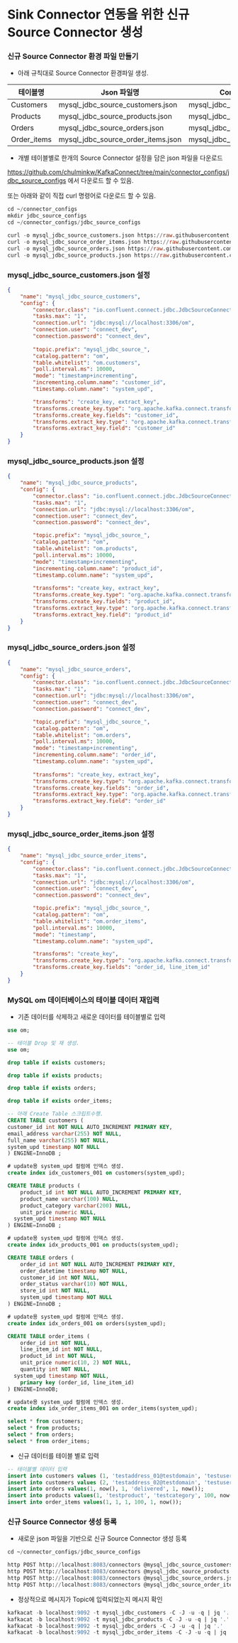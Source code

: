 # Sink Connector 연동을 위한 신규 Source Connector 생성

### 신규 Source Connector 환경 파일 만들기

- 아래 규칙대로 Source Connector 환경파일 생성.

| 테이블명 | Json 파일명 | Connector 명 | Topic 명 |
| --- | --- | --- | --- |
| Customers | mysql_jdbc_source_customers.json | mysql_jdbc_source_customers | mysql_jdbc_customers |
| Products | mysql_jdbc_source_products.json | mysql_jdbc_source_products | mysql_jdbc_products |
| Orders | mysql_jdbc_source_orders.json | mysql_jdbc_source_orders | mysql_jdbc_orders |
| Order_items | mysql_jdbc_source_order_items.json | mysql_jdbc_source_order_items | mysql_jdbc_order_items |

 

- 개별 테이블별로 한개의 Source Connector 설정을 담은 json 파일을 다운로드

https://github.com/chulminkw/KafkaConnect/tree/main/connector_configs/jdbc_source_configs 에서 다운로드 할 수 있음. 

또는 아래와 같이 직접 curl 명령어로 다운로드 할 수 있음. 

```sql
cd ~/connector_configs
mkdir jdbc_source_configs
cd ~/connector_configs/jdbc_source_configs

curl -o mysql_jdbc_source_customers.json https://raw.githubusercontent.com/chulminkw/KafkaConnect/main/connector_configs/jdbc_source_configs/mysql_jdbc_source_customers.json
curl -o mysql_jdbc_source_order_items.json https://raw.githubusercontent.com/chulminkw/KafkaConnect/main/connector_configs/jdbc_source_configs/mysql_jdbc_source_order_items.json
curl -o mysql_jdbc_source_orders.json https://raw.githubusercontent.com/chulminkw/KafkaConnect/main/connector_configs/jdbc_source_configs/mysql_jdbc_source_orders.json
curl -o mysql_jdbc_source_products.json https://raw.githubusercontent.com/chulminkw/KafkaConnect/main/connector_configs/jdbc_source_configs/mysql_jdbc_source_products.json
```

### mysql_jdbc_source_customers.json 설정

```json
{
    "name": "mysql_jdbc_source_customers",
    "config": {
        "connector.class": "io.confluent.connect.jdbc.JdbcSourceConnector",
        "tasks.max": "1",
        "connection.url": "jdbc:mysql://localhost:3306/om",
        "connection.user": "connect_dev",
        "connection.password": "connect_dev",
        
        "topic.prefix": "mysql_jdbc_source_",
        "catalog.pattern": "om", 
        "table.whitelist": "om.customers",
        "poll.interval.ms": 10000,
        "mode": "timestamp+incrementing",
        "incrementing.column.name": "customer_id",
        "timestamp.column.name": "system_upd",

        "transforms": "create_key, extract_key",
        "transforms.create_key.type": "org.apache.kafka.connect.transforms.ValueToKey",
        "transforms.create_key.fields": "customer_id",
        "transforms.extract_key.type": "org.apache.kafka.connect.transforms.ExtractField$Key",
        "transforms.extract_key.field": "customer_id"
    }
}
```

### mysql_jdbc_source_products.json 설정

```json
{
    "name": "mysql_jdbc_source_products",
    "config": {
        "connector.class": "io.confluent.connect.jdbc.JdbcSourceConnector",
        "tasks.max": "1",
        "connection.url": "jdbc:mysql://localhost:3306/om",
        "connection.user": "connect_dev",
        "connection.password": "connect_dev",

        "topic.prefix": "mysql_jdbc_source_",
        "catalog.pattern": "om", 
        "table.whitelist": "om.products",
        "poll.interval.ms": 10000,
        "mode": "timestamp+incrementing",
        "incrementing.column.name": "product_id",
        "timestamp.column.name": "system_upd",
        
        "transforms": "create_key, extract_key",
        "transforms.create_key.type": "org.apache.kafka.connect.transforms.ValueToKey",
        "transforms.create_key.fields": "product_id",
        "transforms.extract_key.type": "org.apache.kafka.connect.transforms.ExtractField$Key",
        "transforms.extract_key.field": "product_id"
    }
}
```

### mysql_jdbc_source_orders.json 설정

```json
{
    "name": "mysql_jdbc_source_orders",
    "config": {
        "connector.class": "io.confluent.connect.jdbc.JdbcSourceConnector",
        "tasks.max": "1",
        "connection.url": "jdbc:mysql://localhost:3306/om",
        "connection.user": "connect_dev",
        "connection.password": "connect_dev",

        "topic.prefix": "mysql_jdbc_source_",
        "catalog.pattern": "om", 
        "table.whitelist": "om.orders",
        "poll.interval.ms": 10000,
        "mode": "timestamp+incrementing",
        "incrementing.column.name": "order_id",
        "timestamp.column.name": "system_upd",
        
        "transforms": "create_key, extract_key",
        "transforms.create_key.type": "org.apache.kafka.connect.transforms.ValueToKey",
        "transforms.create_key.fields": "order_id",
        "transforms.extract_key.type": "org.apache.kafka.connect.transforms.ExtractField$Key",
        "transforms.extract_key.field": "order_id"
    }
}
```

### mysql_jdbc_source_order_items.json 설정

```json
{
    "name": "mysql_jdbc_source_order_items",
    "config": {
        "connector.class": "io.confluent.connect.jdbc.JdbcSourceConnector",
        "tasks.max": "1",
        "connection.url": "jdbc:mysql://localhost:3306/om",
        "connection.user": "connect_dev",
        "connection.password": "connect_dev",

        "topic.prefix": "mysql_jdbc_source_",
        "catalog.pattern": "om", 
        "table.whitelist": "om.order_items",
        "poll.interval.ms": 10000,
        "mode": "timestamp",
        "timestamp.column.name": "system_upd",

        "transforms": "create_key",
        "transforms.create_key.type": "org.apache.kafka.connect.transforms.ValueToKey",
        "transforms.create_key.fields": "order_id, line_item_id"
    }
}
```

### MySQL om 데이터베이스의 테이블 데이터 재입력

- 기존 데이터를 삭제하고 새로운 데이터를 테이블별로 입력

```sql
use om;

-- 테이블 Drop 및 재 생성. 
use om;

drop table if exists customers;

drop table if exists products;

drop table if exists orders;

drop table if exists order_items;

-- 아래 Create Table 스크립트수행.
CREATE TABLE customers (
customer_id int NOT NULL AUTO_INCREMENT PRIMARY KEY,
email_address varchar(255) NOT NULL,
full_name varchar(255) NOT NULL,
system_upd timestamp NOT NULL
) ENGINE=InnoDB ;

# update용 system_upd 컬럼에 인덱스 생성. 
create index idx_customers_001 on customers(system_upd);

CREATE TABLE products (
	product_id int NOT NULL AUTO_INCREMENT PRIMARY KEY,
	product_name varchar(100) NULL,
	product_category varchar(200) NULL,
	unit_price numeric NULL,
  system_upd timestamp NOT NULL
) ENGINE=InnoDB ;

# update용 system_upd 컬럼에 인덱스 생성. 
create index idx_products_001 on products(system_upd);

CREATE TABLE orders (
	order_id int NOT NULL AUTO_INCREMENT PRIMARY KEY,
	order_datetime timestamp NOT NULL,
	customer_id int NOT NULL,
	order_status varchar(10) NOT NULL,
	store_id int NOT NULL,
	system_upd timestamp NOT NULL
) ENGINE=InnoDB ;

# update용 system_upd 컬럼에 인덱스 생성. 
create index idx_orders_001 on orders(system_upd);

CREATE TABLE order_items (
	order_id int NOT NULL,
	line_item_id int NOT NULL,
	product_id int NOT NULL,
	unit_price numeric(10, 2) NOT NULL,
	quantity int NOT NULL,
  system_upd timestamp NOT NULL,
	primary key (order_id, line_item_id)
) ENGINE=InnoDB;

# update용 system_upd 컬럼에 인덱스 생성. 
create index idx_order_items_001 on order_items(system_upd);

select * from customers;
select * from products;
select * from orders;
select * from order_items;
```

- 신규 데이터를 테이블 별로 입력

```sql
-- 테이블별 데이터 입력
insert into customers values (1, 'testaddress_01@testdomain', 'testuser_01', now());
insert into customers values (2, 'testaddress_02@testdomain', 'testuser_02', now());
insert into orders values(1, now(), 1, 'delivered', 1, now());
insert into products values(1, 'testproduct', 'testcategory', 100, now());
insert into order_items values(1, 1, 1, 100, 1, now());
```

### 신규 Source Connector 생성 등록

- 새로운 json 파일을 기반으로 신규 Source Connector 생성 등록

```sql
cd ~/connector_configs/jdbc_source_configs

http POST http://localhost:8083/connectors @mysql_jdbc_source_customers.json
http POST http://localhost:8083/connectors @mysql_jdbc_source_products.json
http POST http://localhost:8083/connectors @mysql_jdbc_source_orders.json
http POST http://localhost:8083/connectors @mysql_jdbc_source_order_items.json
```

- 정상적으로 메시지가 Topic에 입력되었는지 메시지 확인

```sql
kafkacat -b localhost:9092 -t mysql_jdbc_customers -C -J -u -q | jq '.'
kafkacat -b localhost:9092 -t mysql_jdbc_products -C -J -u -q | jq '.'
kafkacat -b localhost:9092 -t mysql_jdbc_orders -C -J -u -q | jq '.'
kafkacat -b localhost:9092 -t mysql_jdbc_order_items -C -J -u -q | jq '.'
```
